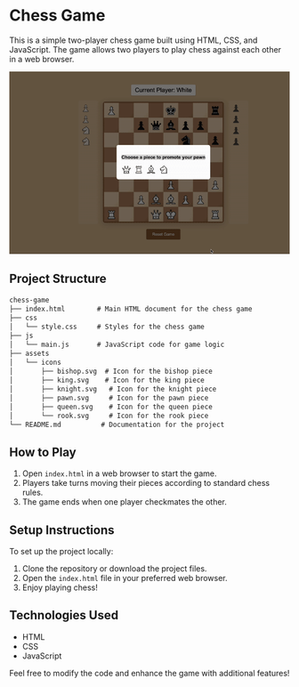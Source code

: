 # Chess Game

This is a simple two-player chess game built using HTML, CSS, and JavaScript. The game allows two players to play chess against each other in a web browser.

![Chess Game Demo](assets/chess-demo.gif)

## Project Structure

```
chess-game
├── index.html        # Main HTML document for the chess game
├── css
│   └── style.css     # Styles for the chess game
├── js
│   └── main.js       # JavaScript code for game logic
├── assets
│   └── icons
│       ├── bishop.svg  # Icon for the bishop piece
│       ├── king.svg    # Icon for the king piece
│       ├── knight.svg   # Icon for the knight piece
│       ├── pawn.svg     # Icon for the pawn piece
│       ├── queen.svg    # Icon for the queen piece
│       └── rook.svg     # Icon for the rook piece
└── README.md          # Documentation for the project
```

## How to Play

1. Open `index.html` in a web browser to start the game.
2. Players take turns moving their pieces according to standard chess rules.
3. The game ends when one player checkmates the other.

## Setup Instructions

To set up the project locally:

1. Clone the repository or download the project files.
2. Open the `index.html` file in your preferred web browser.
3. Enjoy playing chess!

## Technologies Used

- HTML
- CSS
- JavaScript

Feel free to modify the code and enhance the game with additional features!